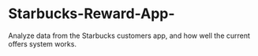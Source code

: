 # Starbucks-Reward-App-
 Analyze data from the Starbucks customers app, and how well the current offers system works. 
